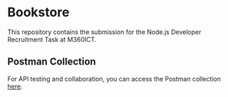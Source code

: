 # Bookstore
This repository contains the submission for the Node.js Developer Recruitment Task at M360ICT.
## Postman Collection
For API testing and collaboration, you can access the Postman collection [here](https://m360ict-6541.postman.co/workspace/Team-Workspace~091e4e29-4531-46dc-84a8-40a03f552561/collection/28046716-dc954cb6-340a-410a-ad4b-f5cc1b9b52f7?action=share&creator=28046716).

